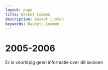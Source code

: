 ```yaml
---
layout: page
title: Basket Lummen
description: Basket Lummen
keywords: Basket, Lummen
---
```


# 2005-2006

Er is voorlopig geen informatie over dit seizoen